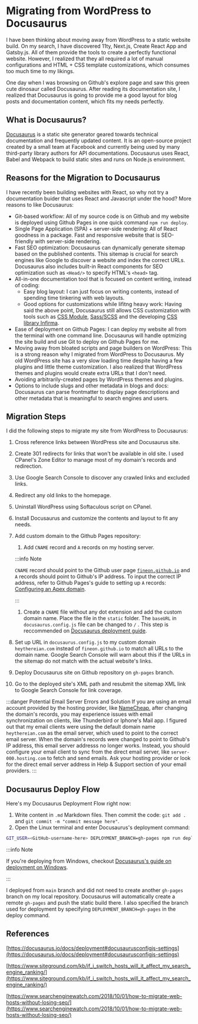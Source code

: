 # Migrating from WordPress to Docusaurus

I have been thinking about moving away from WordPress to a static website build. On my search, I have discovered 11ty, Next.js, Create React App and Gatsby.js. All of them provide the tools to create a perfectly functional website. However, I realized that they all required a lot of manual configurations and HTML + CSS template customizations, which consumes too much time to my likings. 

One day when I was browsing on Github's explore page and saw this green cute dinosaur called Docusaurus. After reading its documentation site, I realized that Docusaurus is going to provide me a good layout for blog posts and documentation content, which fits my needs perfectly. 

## What is Docusaurus?

[Docusaurus](https://docusaurus.io) is a static site generator geared towards technical documentation and frequently updated content. It is an open-source project created by a small team at Facebook and currently being used by many third-party library authors for API documentations. Docusaurus uses React, Babel and Webpack to build static sites and runs on Node.js environment. 

## Reasons for the Migration to Docusaurus

I have recently been building websites with React, so why not try a documentation buider that uses React and Javascript under the hood? More reasons to like Docusaurus: 

- Git-based workflow: All of my source code is on Github and my website is deployed using Github Pages in one quick command `npm run deploy`.
- Single Page Application (SPA) + server-side rendering: All of React goodness in a package. Fast and responsive website that is SEO-friendly with server-side rendering.
- Fast SEO optimization: Docusaurus can dynamically generate sitemap based on the published contents. This sitemap is crucial for search engines like Google to discover a website and index the correct URLs. Docusaurus also includes built-in React components for SEO optimization such as `<Head/>` to specify HTML's `<head>` tag.
- All-in-one documentation tool that is focused on content writing, instead of coding:
    - Easy blog layout: I can just focus on writing contents, instead of spending time tinkering with web layouts.
    - Good options for customizations while lifitng heavy work: Having said the above point, Docusaurus still allows CSS customization with tools such as [CSS Module](https://docusaurus.io/docs/styling-layout#css-modules), [Sass/SCSS](https://docusaurus.io/docs/styling-layout#sassscss) and the developing [CSS library Infirma](https://infima.dev).
- Ease of deployment on Github Pages: I can deploy my website all from the terminal with one command line. Docusaurus will handle optmizing the site build and use Git to deploy on Github Pages for me.
- Moving away from bloated scripts and page builders on WordPress: This is a strong reason why I migrated from WordPress to Docusaurus. My old WordPress site has a very slow loading time despite having a few plugins and  little theme customization. I also realized that WordPress themes and plugins would create extra URLs that I don't need.
- Avoiding arbitrarily-created pages by WordPress themes and plugins.
- Options to include slugs and other metadata in blogs and docs: Docusaurus can parse frontmatter to display page descriptions and other metadata that is meaningful to search engines and users.

## Migration Steps

I did the following steps to migrate my site from WordPress to Docusaurus: 

1. Cross reference links between WordPress site and Docusaurus site.
2. Create 301 redirects for links that won't be available in old site. I used CPanel's Zone Editor to manage most of my domain's records and redirection.
3. Use Google Search Console to discover any crawled links and excluded links.
4. Redirect any old links to the homepage. 
5. Uninstall WordPress using Softaculous script on CPanel. 
6. Install Docusaurus and customize the contents and layout to fit any needs. 
7. Add custom domain to the Github Pages repository:
    1. Add `CNAME` record and `A` records on my hosting server.

    :::info Note

    `CNAME` record should point to the Github user page [`fineon.github.io`](http://fineon.github.io/) and `A` records should point to Github's IP address. To input the correct IP address, refer to Github Pages's guide to setting up `A` records: [Configuring an Apex domain](https://docs.github.com/en/pages/configuring-a-custom-domain-for-your-github-pages-site/managing-a-custom-domain-for-your-github-pages-site#configuring-an-apex-domain). 

    :::

    1. Create a `CNAME` file without any dot extension and add the custom domain name. Place the file in the `static` folder. The `baseURL` in `docusaurus.config.js` file can be changed to `/` . This step is reccommended on [Docusaurus deployment guide](https://docusaurus.io/docs/deployment#docusaurusconfigjs-settings).
8. Set up URL in `docusaurus.config.js` to my custom domain `heythereian.com` instead of `fineon.github.io` to match all URLs to the domain name. Google Search Console will warn about this if the URLs in the sitemap do not match with the actual website's links. 
9. Deploy Docusaurus site on Github repository on `gh-pages` branch.
10. Go to the deployed site's XML path and resubmit the sitemap XML link to Google Search Console for link coverage.

:::danger Potential Email Server Errors and Solution
If you are using an email account provided by the hosting provider, like [NameCheap](https://www.namecheap.com), after changing the domain's records, you may experience issues with email synchronization on clients, like Thunderbird or Iphone's Mail app. I figured out that my email clients were using the default domain name `heythereian.com` as the email server, which used to point to the correct email server. When the domain's records were changed to point to Github's IP address, this email server addresss no longer works. Instead, you should configure your email client to sync from the direct email server, like `server-000.hosting.com` to fetch and send emails. Ask your hosting provider or look for the direct email server address in Help & Support section of your email providers. 
:::

## Docusaurus Deploy Flow

Here's my Docusaurus Deployment Flow  right now: 

1. Write content in `.md` Markdown files. Then commit the code: `git add .` and `git commit -m "commit message here"`. 
2. Open the Linux terminal and enter Docusaurus's deployment command: 

```bash title="Linux bash shell"
GIT_USER=<GitHub-username-here> DEPLOYMENT_BRANCH=gh-pages npm run deploy
```

:::info Note 

If you're deploying from Windows, checkout [Docusaurus's guide on deployment on Windows](https://docusaurus.io/docs/deployment#deploy). 

:::

I deployed from `main` branch and did not need to create another `gh-pages` branch on my local repository. Docusaurus will automatically create a remote `gh-pages` and push the static build there. I also specified the branch used for deployment by specifying `DEPLOYMENT_BRANCH=gh-pages` in the deploy command. 

## References

[https://docusaurus.io/docs/deployment#docusaurusconfigjs-settings](https://docusaurus.io/docs/deployment#docusaurusconfigjs-settings)

[https://www.siteground.com/kb/if_i_switch_hosts_will_it_affect_my_search_engine_ranking/](https://www.siteground.com/kb/if_i_switch_hosts_will_it_affect_my_search_engine_ranking/)

[https://www.searchenginewatch.com/2018/10/01/how-to-migrate-web-hosts-without-losing-seo/](https://www.searchenginewatch.com/2018/10/01/how-to-migrate-web-hosts-without-losing-seo/)
